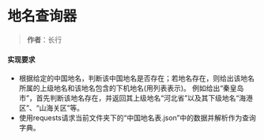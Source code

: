 # 地名查询器
> **作者**：长行

#### 实现要求
* 根据给定的中国地名，判断该中国地名是否存在；若地名存在，则给出该地名所属的上级地名和该地名包含的下机地名(用列表表示)。
例如给出“秦皇岛市”，首先判断该地名存在，并返回其上级地名“河北省”以及其下级地名“海港区”、“山海关区”等。
* 使用requests请求当前文件夹下的“中国地名表.json”中的数据并解析作为查询字典。